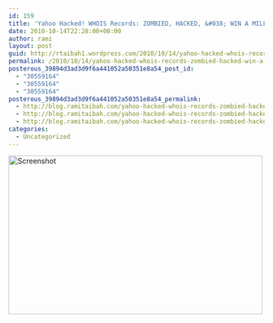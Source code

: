 ```yaml
---
id: 159
title: 'Yahoo Hacked! WHOIS Records: ZOMBIED, HACKED, &#038; WIN A MILLION DOLLARS!'
date: 2010-10-14T22:28:00+00:00
author: rami
layout: post
guid: http://rtaibah1.wordpress.com/2010/10/14/yahoo-hacked-whois-records-zombied-hacked-win-a-million-dollars
permalink: /2010/10/14/yahoo-hacked-whois-records-zombied-hacked-win-a-million-dollars/
posterous_39894d3ad3d9f6a441052a50351e8a54_post_id:
  - "30559164"
  - "30559164"
  - "30559164"
posterous_39894d3ad3d9f6a441052a50351e8a54_permalink:
  - http://blog.ramitaibah.com/yahoo-hacked-whois-records-zombied-hacked-win
  - http://blog.ramitaibah.com/yahoo-hacked-whois-records-zombied-hacked-win
  - http://blog.ramitaibah.com/yahoo-hacked-whois-records-zombied-hacked-win
categories:
  - Uncategorized
---
```

<div class='p_embed p_image_embed'>
  <a href="http://139.59.20.41/wp-content/uploads/2011/12/screenshot-scaled1000-2.png"><img alt="Screenshot" height="313" src="http://139.59.20.41/wp-content/uploads/2011/12/screenshot-scaled1000-2.png?w=300" width="500" /></a>
</div>